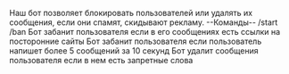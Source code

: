 Наш бот позволяет блокировать пользователей или удалять их сообщения, если они спамят, скидывают рекламу.
--Команды--
/start
/ban
Бот забанит пользователя если в его сообщениях есть ссылки на посторонние сайты
Бот забанит пользователя если пользователь напишет более 5 сообщений за 10 секунд
Бот удалит сообщения пользователя если в нем есть запретные слова
